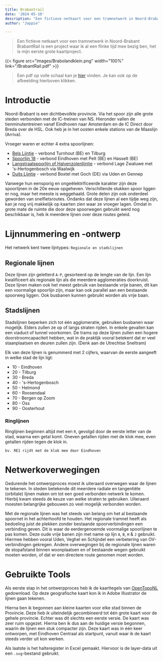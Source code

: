 ```yaml
---
title: Brabantrail 
date: '2024-05-10'
description: "Een fictieve netkaart voor een tramnetwerk in Noord-Brabant"
author: "Jappie"

---
```


> Een fictieve netkaart voor een tramnetwerk in Noord-Brabant <br>
> BrabantRail is een project waar ik al een flinke tijd mee bezig ben, het is mijn eerste grote kaartproject.

{{< figure src="images/Brabolandklein.png" width="100%" link="/BrabantRail.pdf" >}}
> Een pdf op volle schaal kan je [hier](/BrabantRail.pdf) vinden. Je kan ook op de afbeelding hierboven klikken.

# Introductie

Noord-Brabant is een dichtbevolkte provincie. 
Via het spoor zijn alle grote steden verbonden met de IC-treinen van NS. 
Hieronder vallen de tienminutentreinen vanaf Eindhoven naar Amsterdam en de IC Direct door Breda over de HSL.
Ook heb je in het oosten enkele stations van de Maaslijn (Arriva).

Vroeger waren er echter 4 extra spoorlijnen:
- [Bels Lijntje](https://nl.wikipedia.org/wiki/Spoorlijn_29_Aarschot_-_Tilburg) - verbond Turnhout (BE) en Tilburg
- [Spoorlijn 18](https://nl.wikipedia.org/wiki/Spoorlijn_18_Winterslag_-_Eindhoven) - verbond Eindhoven met Pelt (BE) en Hasselt (BE)
- [Langstraatspoorlijn of Halvenzolenlijntje](https://nl.wikipedia.org/wiki/Spoorlijn_Lage_Zwaluwe_-_%27s-Hertogenbosch) - verbond Lage Zwaluwe met 's-Hertogenbosch via Waalwijk
- [Duits Lijntje](https://nl.wikipedia.org/wiki/Spoorlijn_Boxtel_-_Wesel) - verbond Boxtel met Goch (DE) via Uden en Gennep

Vanwege hun eensporig en ongeëlektrificeerde karakter zijn deze spoorlijnen in de 20e eeuw opgeheven.
Verschillende stukken spoor liggen er nog, maar het meeste is weggehaald.
Grote delen zijn ook onderdeel geworden van snelfietsroutes.
Ondanks dat deze lijnen al een tijdje weg zijn, kan je nog vrij makkelijk op kaarten zien waar ze vroeger lagen.
Omdat in grote mate de ruimte die door deze spoorwegen gebruikt werd nog beschikbaar is, heb ik meerdere lijnen over deze routes geleid.

# Lijnnummering en -ontwerp

Het netwerk kent twee lijntypes: `Regionale en stadslijnen`

## Regionale lijnen

Deze lijnen zijn geletterd `A-P`, gesorteerd op de lengte van de lijn. 
Een lijn kwalificeert als regionale lijn als die meerdere agglomeraties doorkruist. 
Deze lijnen maken ook het meest gebruik van bestaande vrije banen,
dit kan een voormalige spoorlijn zijn, 
maar kan ook parallel aan een bestaande spoorweg liggen.
Ook busbanen kunnen gebruikt worden als vrije baan.

## Stadslijnen

Stadslijnen beperken zich tot één agglomeratie, gebruiken busbanen waar mogelijk. Elders zullen ze op of langs straten rijden. In enkele gevallen kan een viaduct of tunnel voorkomen.
De trams op deze lijnen zullen een hogere doorstroomcapaciteit hebben, wat in de praktijk vooral betekent dat er veel staanplaatsen en deuren zullen zijn. (Denk aan de Utrechtse Sneltram)

Elk van deze lijnen is genummerd met 2 cijfers, waarvan de eerste aangeeft in welke stad de lijn ligt:

  - 10 - Eindhoven
  - 20 - Tilburg
  - 30 - Breda
  - 40 - 's-Hertogenbosch
  - 50 - Helmond
  - 60 - Roosendaal
  - 70 - Bergen op Zoom
  - 80 - Oss
  - 90 - Oosterhout

### Ringlijnen

Ringlijnen beginnen altijd met een `R`, gevolgd door de eerste letter van de stad, waarna een getal komt.
Oneven getallen rijden met de klok mee, even getallen rijden tegen de klok in.

`bv. RE1 rijdt met de klok mee door Eindhoven`

# Netwerk­­overwegingen

Gedurende het ontwerpproces moest ik uiteraard overwegen waar de lijnen te tekenen.
In steden betekende dit meerdere radiale en tangentiële (orbitale) lijnen maken om tot een goed verbonden netwerk te komen. Hierbij kwam steeds de keuze van welke straten te gebruiken. Uiteraard moesten belangrijke gebouwen zo veel mogelijk verbonden worden.

Met de regionale lijnen was het steeds van belang om het al bestaande spoornet in het achterhoofd te houden. Het regionale tramnet heeft als bedoeling juist de plekken zonder bestaande spoorverbindingen een verbinding geven.
Dit is waar de eerdergenoemde voormalige spoorlijnen te pas komen. Deze oude vrije banen zijn met name op lijn `A`, `B`, `H` & `J` gebruikt.
Hiermee hebben vooral Uden, Veghel en Schijndel een verbetering van OV-verbindingen gekregen.
Andere overwegingen bij de regionale lijnen waren de stopafstand binnen woonplaatsen en of bestaande wegen gebruikt moeten worden, of dat er een directere route genomen moet worden.

# Gebruikte Tools

Als eerste stap in het ontwerpproces heb ik de kaarttegels van [OpenTopoNL](https://www.imergis.nl/htm/opensimpletopo3200.htm) gedownload. Op deze geografische kaart kon ik in Adobe Illustrator de lijnen gaan tekenen.

Hierna ben ik begonnen aan kleine kaarten voor elke stad binnen de Provincie. 
Deze heb ik uiteindelijk gecombineerd tot één grote kaart voor de gehele provincie. 
Echter was dit slechts een eerste versie. De kaart was zeer ruim opgezet.
Hierna ben ik dus aan de huidige versie begonnen, waarin de lijnen een stuk compacter zijn.
Deze kaart was in één keer ontworpen, met Eindhoven Centraal als startpunt, vanuit waar ik de kaart steeds verder uit kon werken.

Als laatste is het halteregister in Excel gemaakt. Hiervoor is de layer-data uit een `.svg`-bestand gebruikt.